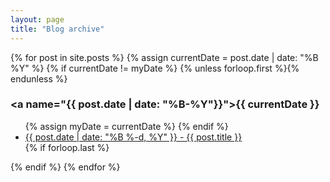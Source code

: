 ```yaml
---
layout: page
title: "Blog archive"
---
```


<section class="archive-post-list">

   {% for post in site.posts %}
       {% assign currentDate = post.date | date: "%B %Y" %}
       {% if currentDate != myDate %}
           {% unless forloop.first %}</ul>{% endunless %}
           <h3><a name="{{ post.date | date: "%B-%Y"}}"></a>{{ currentDate }}</h3>
           <ul>
           {% assign myDate = currentDate %}
       {% endif %}
       <li><a href="{{ post.url }}"><span>{{ post.date | date: "%B %-d, %Y" }}</span> - {{ post.title }}</a></li>
       {% if forloop.last %}</ul>{% endif %}
   {% endfor %}

</section>